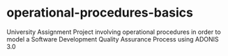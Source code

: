 # operational-procedures-basics
University Assignment  Project involving operational procedures in order to model a Software Development Quality Assurance Process using ADONIS 3.0

